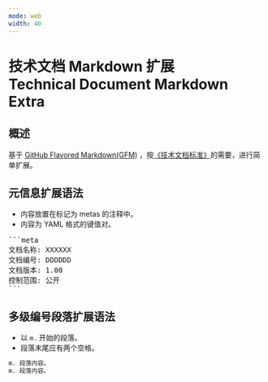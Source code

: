 ```yaml
---
mode: web
width: 40
---
```


# 技术文档 Markdown 扩展<br> Technical Document Markdown Extra

## 概述

基于 [GitHub Flavored Markdown(GFM)](https://github.github.com/gfm/) ，按[《技术文档标准》](http://forw.cc/tech-doc/standard.pdf)的需要，进行简单扩展。

## 元信息扩展语法 

- 内容放置在标记为 metas 的注释中。
- 内容为 YAML 格式的键值对。

<pre>
```meta
文档名称: XXXXXX
文档编号: DDDDDD  
文档版本: 1.00  
控制范围: 公开  
```
</pre>

## 多级编号段落扩展语法

- 以 `m.` 开始的段落。 
- 段落末尾应有两个空格。

```markdown
m. 段落内容。  
m. 段落内容。  
```
